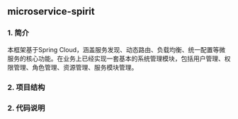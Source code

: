 ## microservice-spirit

### 1. 简介

本框架基于Spring Cloud，涵盖服务发现、动态路由、负载均衡、统一配置等微服务的核心功能。在业务上已经实现一套基本的系统管理模块，包括用户管理、权限管理、角色管理、资源管理、服务模块管理。

### 2. 项目结构



### 2. 代码说明 

